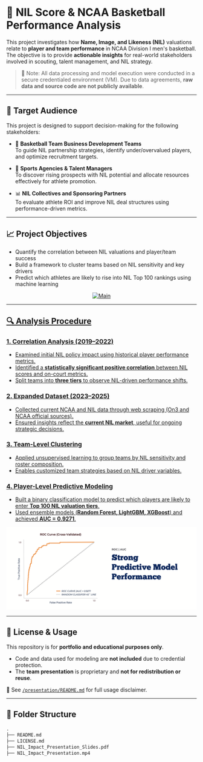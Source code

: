 # 🏀 NIL Score & NCAA Basketball Performance Analysis

This project investigates how **Name, Image, and Likeness (NIL)** valuations relate to **player and team performance** in NCAA Division I men's basketball. The objective is to provide **actionable insights** for real-world stakeholders involved in scouting, talent management, and NIL strategy.

> 📌 Note: All data processing and model execution were conducted in a secure credentialed environment (VM). Due to data agreements, **raw data and source code are not publicly available**.

---

## 🎯 Target Audience

This project is designed to support decision-making for the following stakeholders:

- 🏀 **Basketball Team Business Development Teams**  
  To guide NIL partnership strategies, identify under/overvalued players, and optimize recruitment targets.

- 🤝 **Sports Agencies & Talent Managers**  
  To discover rising prospects with NIL potential and allocate resources effectively for athlete promotion.

- 📊 **NIL Collectives and Sponsoring Partners**  
  To evaluate athlete ROI and improve NIL deal structures using performance-driven metrics.

---

## 📈 Project Objectives

- Quantify the correlation between NIL valuations and player/team success
- Build a framework to cluster teams based on NIL sensitivity and key drivers
- Predict which athletes are likely to rise into NIL Top 100 rankings using machine learning

<p align="center">
  <a href="/NIL_Impact_Presentation_Slides.pdf">
    <img src="images/presentation_main.png" alt="Main" width="600"/>
</p>

---

## 🔍 Analysis Procedure

### 1. Correlation Analysis (2019–2022)
- Examined initial NIL policy impact using historical player performance metrics.
- Identified a **statistically significant positive correlation** between NIL scores and on-court metrics.
- Split teams into **three tiers** to observe NIL-driven performance shifts.

### 2. Expanded Dataset (2023–2025)
- Collected current NCAA and NIL data through web scraping (On3 and NCAA official sources).
- Ensured insights reflect the **current NIL market**, useful for ongoing strategic decisions.

### 3. Team-Level Clustering
- Applied unsupervised learning to group teams by NIL sensitivity and roster composition.
- Enables customized team strategies based on NIL driver variables.

### 4. Player-Level Predictive Modeling
- Built a binary classification model to predict which players are likely to enter **Top 100 NIL valuation tiers**.
- Used ensemble models (**Random Forest, LightGBM, XGBoost**) and achieved **AUC = 0.9271**.

<p align="center">
  <a href="/NIL_Impact_Presentation_Slides.pdf">
    <img src="images/auc.png" alt="ROC Curve" width="600"/>
  </a>
</p>

---

## 📄 License & Usage

This repository is for **portfolio and educational purposes only**.  

- Code and data used for modeling are **not included** due to credential protection.
- The **team presentation** is proprietary and **not for redistribution or reuse**.

📁 See [`/presentation/README.md`](./presentation/README.md) for full usage disclaimer.

---

## 📂 Folder Structure

```plaintext
.
├── README.md
├── LICENSE.md
├── NIL_Impact_Presentation_Slides.pdf
├── NIL_Impact_Presentation.mp4
